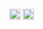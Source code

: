 <img src="https://github-readme-stats.vercel.app/api/top-langs?username=bmoneill&show_icons=true&locale=en&layout=compact" alt="Top Languages" height="20em" style="display: inline;" /> <img src="https://github-readme-stats.vercel.app/api?username=bmoneill&show_icons=true&locale=en" alt="GitHub Activity Stats" height="20em" style="display: inline;" />

